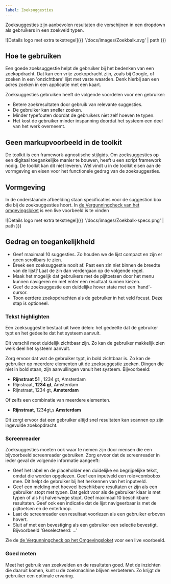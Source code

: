 ```yaml
---
label: Zoeksuggesties
---
```


Zoeksuggesties zijn aanbevolen resultaten die verschijnen in een dropdown als gebruikers in een zoekveld typen.

![Details logo met extra tekstregel]({{ '/docs/images/Zoekbalk.svg' | path }})

## Hoe te gebruiken

Een goede zoeksuggestie helpt de gebruiker bij het bedenken van een zoekopdracht. Dat kan
een vrije zoekopdracht zijn, zoals bij Google, of zoeken in een 'onzichtbare' lijst met vaste waarden. Denk hierbij aan een adres zoeken in een applicatie met een kaart.

Zoeksuggesties gebruiken heeft de volgende voordelen voor een gebruiker:

- Betere zoekresultaten door gebruik van relevante suggesties.
- De gebruiker kan sneller zoeken.
- Minder typefouten doordat de gebruikers niet zelf hoeven te typen.
- Het kost de gebruiker minder inspanning doordat het systeem een deel van het werk overneemt.

## Geen markupvoorbeeld in de toolkit

De toolkit is een framework-agnostische stijlgids. Om zoeksuggesties op een digitaal toegankelijke manier te bouwen, heeft u een script framework nodig. De toolkit kan dit niet leveren. Wel vindt u in de toolkit eisen aan de vormgeving en eisen voor het functionele gedrag van de zoeksuggesties.

## Vormgeving

In de onderstaande afbeelding staan specificaties voor de suggestion box die bij de zoeksuggesties hoort. In [de Vergunningcheck van het omgevingsloket](https://pre.omgevingswet.overheid.nl/checken/stap/1) is een live voorbeeld is te vinden

![Details logo met extra tekstregel]({{ '/docs/images/Zoekbalk-specs.png' | path }})

## Gedrag en toegankelijkheid

- Geef maximaal 10 suggesties. Zo houden we de lijst compact en zijn er geen scrollbars te zien.
- Breek een zoeksuggestie nooit af. Past een zin niet binnen de breedte van de lijst? Laat de zin dan verdergaan op de volgende regel.
- Maak het mogelijk dat gebruikers met de pijltoetsen door het menu kunnen navigeren en met enter een resultaat kunnen kiezen.
- Geef de zoeksuggestie een duidelijke hover state met een 'hand'-cursor.
- Toon eerdere zoekopdrachten als de gebruiker in het veld focust. Deze stap is optioneel.

### Tekst highlighten

Een zoeksuggestie bestaat uit twee delen: het gedeelte dat de gebruiker typt en het gedeelte dat het systeem aanvult.

Dit verschil moet duidelijk zichtbaar zijn. Zo kan de gebruiker makkelijk zien welk deel het systeem aanvult.

Zorg ervoor dat wat de gebruiker typt, in bold zichtbaar is. Zo kan de gebruiker op meerdere elementen uit de zoeksuggestie zoeken. Dingen die niet in bold staan, zijn aanvullingen vanuit het systeem. Bijvoorbeeld:

- **Rijnstraat 51** , 1234 gt, Amsterdam
- Rijnstraat, **1234 gt**, Amsterdam
- Rijnstraat, 1234 gt, **Amsterdam**

Of zelfs een combinatie van meerdere elementen.

- **Rijnstraat**, 1234gt,s **Amsterdam**

Dit zorgt ervoor dat een gebruiker altijd snel resultaten kan scannen op zijn ingevulde zoekopdracht.

### Screenreader

Zoeksuggesties moeten ook waar te nemen zijn door mensen die een bijvoorbeeld screenreader gebruiken. Zorg ervoor dat de screenreader in ieder geval de volgende informatie aangeeft:

- Geef het label en de placeholder een duidelijke en begrijpelijke tekst, omdat die worden opgelezen. Geef een inputveld een role=combobox mee. Dit helpt de gebruiker bij het herkennen van het inputveld.
- Geef een melding met hoeveel beschikbare resultaten er zijn als een gebruiker stopt met typen. Dat geldt voor als de gebruiker klaar is met typen of als hij halverwege stopt. Geef maximaal 10 beschikbare resultaten. Geef ook een indicatie dat de lijst navigeerbaar is met de pijltoetsen en de enterknop.
- Laat de screenreader een resultaat voorlezen als een gebruiker erboven hovert.
- Sluit af met een bevestiging als een gebruiker een selectie bevestigt. Bijvoorbeeld 'Geselecteerd: ...'

Zie de [de Vergunningcheck op het Omgevingsloket](https://pre.omgevingswet.overheid.nl/checken/stap/1) voor een live voorbeeld.

### Goed meten

Meet het gebruik van zoekvelden en de resultaten goed. Met de inzichten die daaruit komen, kunt u de zoekmachine blijven verbeteren. Zo krijgt de gebruiker een optimale ervaring.
